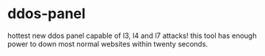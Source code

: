 # ddos-panel
hottest new ddos panel capable of l3, l4 and l7 attacks! this tool has enough power to down most normal websites within twenty seconds.

